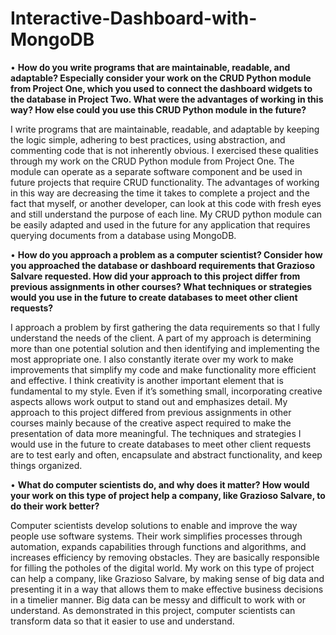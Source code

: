 # Interactive-Dashboard-with-MongoDB

•	<b>How do you write programs that are maintainable, readable, and adaptable? Especially consider your work on the CRUD Python module from Project One, which you used to connect the dashboard widgets to the database in Project Two. What were the advantages of working in this way? How else could you use this CRUD Python module in the future?</b>

I write programs that are maintainable, readable, and adaptable by keeping the logic simple, adhering to best practices, using abstraction, and commenting code that is not inherently obvious. I exercised these qualities through my work on the CRUD Python module from Project One. The module can operate as a separate software component and be used in future projects that require CRUD functionality. The advantages of working in this way are decreasing the time it takes to complete a project and the fact that myself, or another developer, can look at this code with fresh eyes and still understand the purpose of each line. My CRUD python module can be easily adapted and used in the future for any application that requires querying documents from a database using MongoDB. 

•	<b>How do you approach a problem as a computer scientist? Consider how you approached the database or dashboard requirements that Grazioso Salvare requested. How did your approach to this project differ from previous assignments in other courses? What techniques or strategies would you use in the future to create databases to meet other client requests?</b>

I approach a problem by first gathering the data requirements so that I fully understand the needs of the client. A part of my approach is determining more than one potential solution and then identifying and implementing the most appropriate one. I also constantly iterate over my work to make improvements that simplify my code and make functionality more efficient and effective. I think creativity is another important element that is fundamental to my style. Even if it’s something small, incorporating creative aspects allows work output to stand out and emphasizes detail. My approach to this project differed from previous assignments in other courses mainly because of the creative aspect required to make the presentation of data more meaningful. The techniques and strategies I would use in the future to create databases to meet other client requests are to test early and often, encapsulate and abstract functionality, and keep things organized. 

•	<b>What do computer scientists do, and why does it matter? How would your work on this type of project help a company, like Grazioso Salvare, to do their work better?</b>

Computer scientists develop solutions to enable and improve the way people use software systems. Their work simplifies processes through automation, expands capabilities through functions and algorithms, and increases efficiency by removing obstacles. They are basically responsible for filling the potholes of the digital world. My work on this type of project can help a company, like Grazioso Salvare, by making sense of big data and presenting it in a way that allows them to make effective business decisions in a timelier manner. Big data can be messy and difficult to work with or understand. As demonstrated in this project, computer scientists can transform data so that it easier to use and understand.  

